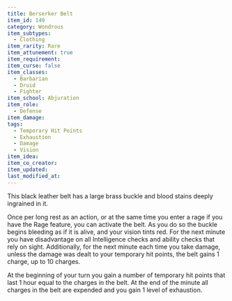 ```yaml
---
title: Berserker Belt
item_id: 149
category: Wondrous
item_subtypes:
  - Clothing
item_rarity: Rare
item_attunement: true
item_requirement:
item_curse: false
item_classes:
  - Barbarian
  - Druid
  - Fighter
item_school: Abjuration
item_role:
  - Defense
item_damage:
tags:
  - Temporary Hit Points
  - Exhaustion
  - Damage
  - Vision
item_idea:
item_co_creator:
item_updated:
last_modified_at:
---
```


This black leather belt has a large brass buckle and blood stains deeply ingrained in it.

Once per long rest as an action, or at the same time you enter a rage if you have the Rage feature, you can activate the belt. As you do so the buckle begins bleeding as if it is alive, and your vision tints red. For the next minute you have disadvantage on all Intelligence checks and ability checks that rely on sight.
Additionally, for the next minute each time you take damage, unless the damage was dealt to your temporary hit points, the belt gains 1 charge, up to 10 charges.

At the beginning of your turn you gain a number of temporary hit points that last 1 hour equal to the charges in the belt.
At the end of the minute all charges in the belt are expended and you gain 1 level of exhaustion.
